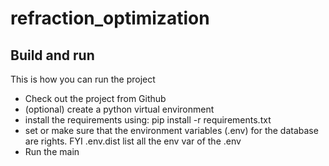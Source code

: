 # refraction_optimization

## Build and run

This is how you can run the project

- Check out the project from Github
- (optional) create a python virtual environment
- install the requirements using:
    pip install -r requirements.txt
- set or make sure that the environment variables (.env) for the database are rights. FYI .env.dist list all the env var of the .env
- Run the main
